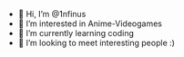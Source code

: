 - 👋 Hi, I’m @1nfinus
- 👀 I’m interested in Anime-Videogames
- 🌱 I’m currently learning coding
- 💞️ I’m looking to meet interesting people :)

<!---
1nfinus/1nfinus is a ✨ special ✨ repository because its `README.md` (this file) appears on your GitHub profile.
You can click the Preview link to take a look at your changes.
--->
